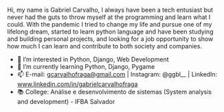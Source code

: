Hi, my name is Gabriel Carvalho, I always have been a tech entusiast but never had the guts to throw myself at the programming and learn what I could.
With the pandemic I tried to change my life and pursue one of my lifelong dream, started to learn python language and have been studying and building personal projects, and looking for a job opportunity to show how much I can learn and contribute to both society and companies.

- 👀 I’m interested in Python, Django, Web Development
- 🌱 I’m currently learning Python, Django, Pygame
- 📫 E-mail: gcarvalhofraga@gmail.com | Instagram: @ggbl__ | LinkedIn: www.linkedin.com/in/gabrielcarvalhofraga
- 📚 College: Análise e desenvolvimento de sistemas (System analysis and development) - IFBA Salvador
